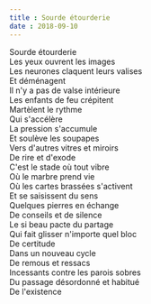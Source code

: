 ```yaml
---
title : Sourde étourderie
date : 2018-09-10
---
```


Sourde étourderie\
Les yeux ouvrent les images\
Les neurones claquent leurs valises\
Et déménagent\
Il n'y a pas de valse intérieure\
Les enfants de feu crépitent\
Martèlent le rythme\
Qui s'accélère\
La pression s'accumule\
Et soulève les soupapes\
Vers d'autres vitres et miroirs\
De rire et d'exode\
C'est le stade où tout vibre\
Où le marbre prend vie\
Où les cartes brassées s'activent\
Et se saisissent du sens\
Quelques pierres en échange\
De conseils et de silence\
Le si beau pacte du partage\
Qui fait glisser n'importe quel bloc\
De certitude\
Dans un nouveau cycle\
De remous et ressacs\
Incessants contre les parois sobres\
Du passage désordonné et habitué\
De l'existence
